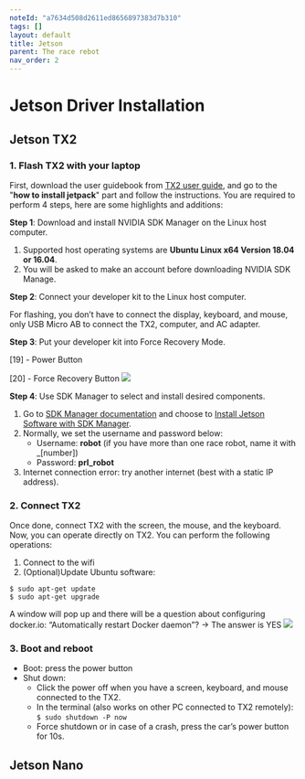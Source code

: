 ```yaml
---
noteId: "a7634d508d2611ed8656897383d7b310"
tags: []
layout: default
title: Jetson
parent: The race rebot
nav_order: 2
---
```


# [](#header-1)Jetson Driver Installation
## Jetson TX2

### 1. Flash TX2 with your laptop
First, download the user guidebook from [TX2 user guide][def3], and go to the "**how to install jetpack**" part and follow the instructions. You are required to perform 4 steps, here are some highlights and additions:

**Step 1**: Download and install NVIDIA SDK Manager on the Linux host computer.
1. Supported host operating systems are **Ubuntu Linux x64 Version 18.04 or 16.04**.
2. You will be asked to make an account before downloading NVIDIA SDK Manage.

**Step 2**: Connect your developer kit to the Linux host computer.

For flashing, you don’t have to connect the display, keyboard, and mouse, only USB Micro AB to connect the TX2, computer, and AC adapter.

**Step 3**: Put your developer kit into Force Recovery Mode. 

[19] - Power Button

[20] - Force Recovery Button
![](../assets/images/jetson.jpg)

**Step 4**: Use SDK Manager to select and install desired components.
1. Go to [SDK Manager documentation](https://docs.nvidia.com/sdk-manager/index.html) and choose to [Install Jetson Software with SDK Manager](https://docs.nvidia.com/sdk-manager/install-with-sdkm-jetson/index.html).
2. Normally, we set the username and password below: 
    - Username: **robot** (if you have more than one race robot, name it with _[number])
    - Password: **prl_robot**
3. Internet connection error: try another internet (best with a static IP address).

### 2. Connect TX2
Once done, connect TX2 with the screen, the mouse, and the keyboard. Now, you can operate directly on TX2. You can perform the following operations:
1. Connect to the wifi
2. (Optional)Update Ubuntu software: 
```
$ sudo apt-get update
$ sudo apt-get upgrade
```
A window will pop up and there will be a question about configuring docker.io: “Automatically restart Docker daemon”? -> The answer is YES 
![](../assets/images/cuda.jpg)

### 3. Boot and reboot
- Boot: press the power button
- Shut down:
    - Click the power off when you have a screen, keyboard, and mouse connected to the TX2.
    - In the terminal (also works on other PC connected to TX2 remotely):  
    ```$ sudo shutdown -P now```
    - Force shutdown or in case of a crash, press the car’s power button for 10s.

## Jetson Nano

[def]: ../../assets/images/tx2_flashing_docker.jpg
[def2]: https://docs.nvidia.com/sdk-manager/install-with-sdkm-jetson/index.html
[def3]: https://developer.nvidia.com/embedded/downloads#?search=developer%20kit%20user%20guide&tx=$product,jetson_tx2

